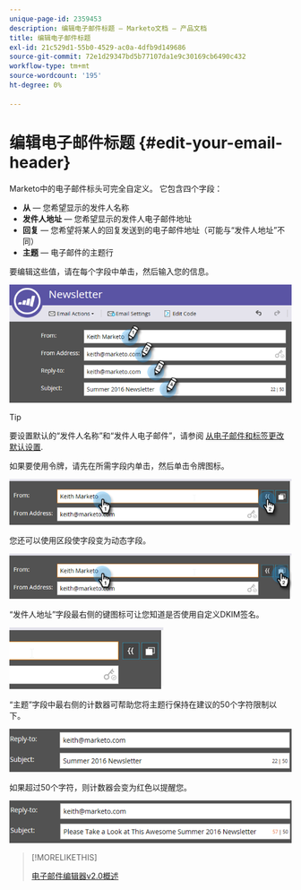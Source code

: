 ```yaml
---
unique-page-id: 2359453
description: 编辑电子邮件标题 — Marketo文档 — 产品文档
title: 编辑电子邮件标题
exl-id: 21c529d1-55b0-4529-ac0a-4dfb9d149686
source-git-commit: 72e1d29347bd5b77107da1e9c30169cb6490c432
workflow-type: tm+mt
source-wordcount: '195'
ht-degree: 0%

---
```


# 编辑电子邮件标题 {#edit-your-email-header}

Marketo中的电子邮件标头可完全自定义。 它包含四个字段：

* **从**  — 您希望显示的发件人名称
* **发件人地址**  — 您希望显示的发件人电子邮件地址
* **回复**  — 您希望将某人的回复发送到的电子邮件地址（可能与“发件人地址”不同）
* **主题**  — 电子邮件的主题行

要编辑这些值，请在每个字段中单击，然后输入您的信息。

![](assets/one-3.png)

>[!TIP]
>
>要设置默认的“发件人名称”和“发件人电子邮件”，请参阅 [从电子邮件和标签更改默认设置](/help/marketo/product-docs/administration/email-setup/change-the-default-from-email-and-from-label.md).

如果要使用令牌，请先在所需字段内单击，然后单击令牌图标。

![](assets/two-3.png)

您还可以使用区段使字段变为动态字段。

![](assets/three-2.png)

“发件人地址”字段最右侧的键图标可让您知道是否使用自定义DKIM签名。

![](assets/four-2.png)

“主题”字段中最右侧的计数器可帮助您将主题行保持在建议的50个字符限制以下。

![](assets/five-1.png)

如果超过50个字符，则计数器会变为红色以提醒您。

![](assets/six-1.png)

>[!MORELIKETHIS]
>
>[电子邮件编辑器v2.0概述](/help/marketo/product-docs/email-marketing/general/email-editor-2/email-editor-v2-0-overview.md)
